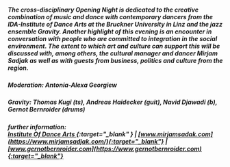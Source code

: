 ##### The cross-disciplinary Opening Night is dedicated to the creative combination of music and dance with contemporary dancers from the **IDA-Institute of Dance Arts** at the Bruckner University in Linz and the jazz ensemble **Gravity**. Another highlight of this evening is an encounter in conversation with people who are committed to integration in the social environment. The extent to which art and culture can support this will be discussed with, among others, the cultural manager and dancer **Mirjam Sadjak** as well as with guests from business, politics and culture from the region.
##### Moderation: Antonia-Alexa Georgiew
##### Gravity: Thomas Kugi (ts), Andreas Haidecker (guit), Navid Djawadi (b), Gernot Bernroider (drums)
##### further information:<br>[Institute Of Dance Arts ](https://www.bruckneruni.at/en/institutes/institute-of-dance-arts-ida/){:target="_blank" } | [www.mirjamsadak.com](https://www.mirjamsadjak.com/){:target="_blank"} | [www.gernotbernroider.com](https://www.gernotbernroider.com){:target="_blank"}
